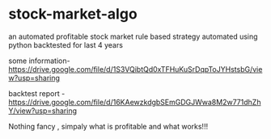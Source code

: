 # stock-market-algo
an automated profitable stock market rule based strategy  automated using python backtested for last 4 years

some information- https://drive.google.com/file/d/1S3VQibtQd0xTFHuKuSrDqpToJYHstsbG/view?usp=sharing

backtest report - https://drive.google.com/file/d/16KAewzkdgbSEmGDGJWwa8M2w771dhZhY/view?usp=sharing

Nothing fancy , simpaly what is profitable and what works!!!
